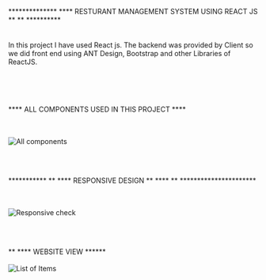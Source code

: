 **************  **** RESTURANT MANAGEMENT SYSTEM USING REACT JS ** ** **********
<br/><br/> <br/>
In this project I have used React js. The backend was provided by Client so we did front end using  ANT Design, Bootstrap and other Libraries of ReactJS.


<br/> <br/><br/>

**** ALL COMPONENTS USED IN THIS PROJECT ****

<br/><br/>
![All components](https://user-images.githubusercontent.com/60542944/150644517-6bd7e2ce-8c31-4865-b338-124bab589e50.png)

<br/> <br/>



***********    **  **** RESPONSIVE DESIGN **  ****   ** **********************

<br/> <br/>
![Responsive check](https://user-images.githubusercontent.com/60542944/150644391-92c5c39e-a182-4963-90af-80e9077c4719.gif)


<br/> <br/>

  ** ****  WEBSITE VIEW  ******
  <br/><br/>
  ![List of Items](https://user-images.githubusercontent.com/60542944/150644516-8b7fcaf0-4821-4558-8141-33ff2d00f6c1.gif)

